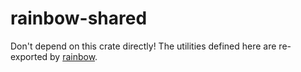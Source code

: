 # rainbow-shared

Don't depend on this crate directly! The utilities defined here are re-exported by [rainbow](https://crates.io/rainbow).
